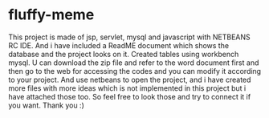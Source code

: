 # fluffy-meme
This project is made of jsp, servlet, mysql and javascript with NETBEANS RC IDE. And i have included a ReadME document which shows the database and the project looks on it. Created tables using workbench mysql.
U can download the zip file and refer to the word document first and then go to the web for accessing the codes and you can modify it according to your project.
And use netbeans to open the project, and i have created more files with more ideas which is not implemented in this project but i have attached those too. So feel free to look those and try to connect it if you want. Thank you :)
